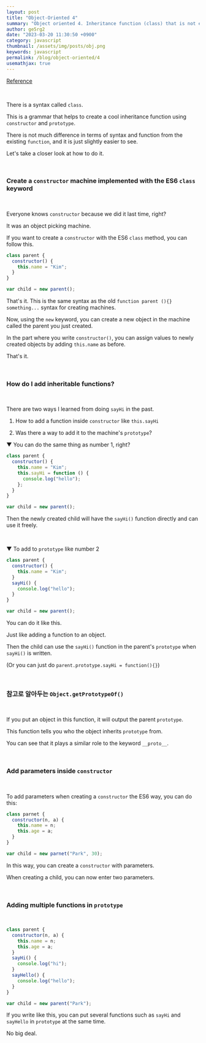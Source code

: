 ```yaml
---
layout: post
title: "Object-Oriented 4"
summary: "Object oriented 4. Inheritance function (class) that is not easily implemented in the ES6 way"
author: ge5rg2
date: "2023-03-20 11:30:50 +0900"
category: javascript
thumbnail: /assets/img/posts/obj.png
keywords: javascript
permalink: /blog/object-oriented/4
usemathjax: true
---
```


[Reference](https://codingapple.com/)

<br/>
<span style="color: red"></span>

There is a syntax called `class`.

This is a grammar that helps to create a cool inheritance function using `constructor` and `prototype`.

There is not much difference in terms of syntax and function from the existing `function`, and it is just slightly easier to see.

Let's take a closer look at how to do it.

<br/>

### **Create a `constructor` machine implemented with the ES6 `class` keyword**

<br/>

Everyone knows `constructor` because we did it last time, right?

It was an object picking machine.

If you want to create a `constructor` with the ES6 `class` method, you can follow this.

```jsx
class parent {
  constructor() {
    this.name = "Kim";
  }
}

var child = new parent();
```

That's it. This is the same syntax as the old `function parent (){} something...` syntax for creating machines.

Now, using the `new` keyword, you can create a new object in the machine called the parent you just created.

In the part where you write `constructor()`, you can assign values to newly created objects by adding `this.name` as before.

That's it.

<br/>

### **How do I add inheritable functions?**

<br/>

There are two ways I learned from doing `sayHi` in the past.

1. How to add a function inside `constructor` like `this.sayHi`

2. Was there a way to add it to the machine's `prototype`?

▼ You can do the same thing as number 1, right?

```jsx
class parent {
  constructor() {
    this.name = "Kim";
    this.sayHi = function () {
      console.log("hello");
    };
  }
}

var child = new parent();
```

Then the newly created child will have the `sayHi()` function directly and can use it freely.

<br/>

▼ To add to `prototype` like number 2

```jsx
class parent {
  constructor() {
    this.name = "Kim";
  }
  sayHi() {
    console.log("hello");
  }
}

var child = new parent();
```

You can do it like this.

Just like adding a function to an object.

Then the child can use the `sayHi()` function in the parent's `prototype` when `sayHi()` is written.

(Or you can just do `parent.prototype.sayHi = function(){}`)

<br/>

### **참고로 알아두는 `Object.getPrototypeOf()`**

<br/>

If you put an object in this function, it will output the parent `prototype`.

This function tells you who the object inherits `prototype` from.

You can see that it plays a similar role to the keyword `__proto__`.

<br/>

### **Add parameters inside `constructor`**

<br/>

To add parameters when creating a `constructor` the ES6 way, you can do this:

```jsx
class parnet {
  constructor(n, a) {
    this.name = n;
    this.age = a;
  }
}

var child = new parnet("Park", 30);
```

In this way, you can create a `constructor` with parameters.

When creating a child, you can now enter two parameters.

<br/>

### **Adding multiple functions in `prototype`**

<br/>

```jsx
class parent {
  constructor(n, a) {
    this.name = n;
    this.age = a;
  }
  sayHi() {
    console.log("hi");
  }
  sayHello() {
    console.log("hello");
  }
}

var child = new parent("Park");
```

If you write like this, you can put several functions such as `sayHi` and `sayHello` in `prototype` at the same time.

No big deal.
